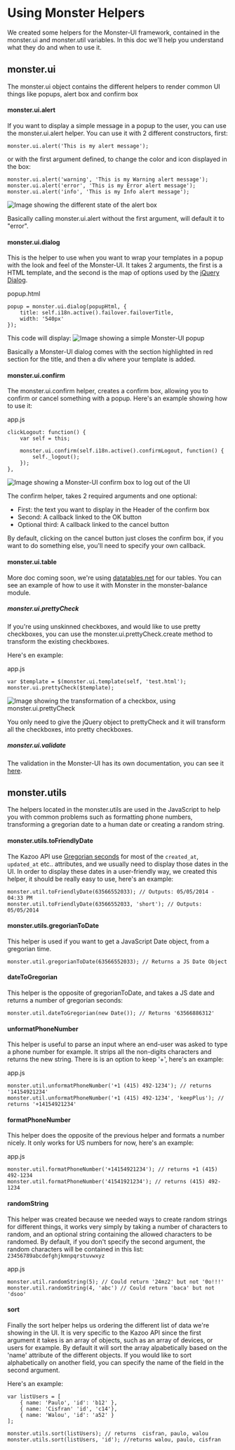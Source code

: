 # Using Monster Helpers

We created some helpers for the Monster-UI framework, contained in the monster.ui and monster.util variables. In this doc we'll help you understand what they do and when to use it.


## monster.ui
The monster.ui object contains the different helpers to render common UI things like popups, alert box and confirm box

#### monster.ui.alert
If you want to display a simple message in a popup to the user, you can use the monster.ui.alert helper. You can use it with 2 different constructors, first:

	monster.ui.alert('This is my alert message');

or with the first argument defined, to change the color and icon displayed in the box:

	monster.ui.alert('warning', 'This is my Warning alert message');
	monster.ui.alert('error', 'This is my Error alert message');
	monster.ui.alert('info', 'This is my Info alert message');

![Image showing the different state of the alert box](http://i.imgur.com/QzKsyf8.png)

Basically calling monster.ui.alert without the first argument, will default it to "error".

#### monster.ui.dialog
This is the helper to use when you want to wrap your templates in a popup with the look and feel of the Monster-UI.
It takes 2 arguments, the first is a HTML template, and the second is the map of options used by the [jQuery Dialog](http://api.jqueryui.com/dialog/).

popup.html

	popup = monster.ui.dialog(popupHtml, {
        title: self.i18n.active().failover.failoverTitle,
        width: '540px'
    });

This code will display:
![Image showing a simple Monster-UI popup](http://i.imgur.com/c2XMtjd.png)

Basically a Monster-UI dialog comes with the section highlighted in red section for the title, and then a div where your template is added.

#### monster.ui.confirm
The monster.ui.confirm helper, creates a confirm box, allowing you to confirm or cancel something with a popup. Here's an example showing how to use it:

app.js

	clickLogout: function() {
        var self = this;

        monster.ui.confirm(self.i18n.active().confirmLogout, function() {
            self._logout();
        });
    },

![Image showing a Monster-UI confirm box to log out of the UI](http://i.imgur.com/Xh4NoRU.png)

The confirm helper, takes 2 required arguments and one optional:
* First: the text you want to display in the Header of the confirm box
* Second: A callback linked to the OK button
* Optional third: A callback linked to the cancel button

By default, clicking on the cancel button just closes the confirm box, if you want to do something else, you'll need to specify your own callback.

#### monster.ui.table
More doc coming soon, we're using [datatables.net](http://datatables.net/) for our tables. You can see an example of how to use it with Monster in the monster-balance module.

##### monster.ui.prettyCheck
If you're using unskinned checkboxes, and would like to use pretty checkboxes, you can use the monster.ui.prettyCheck.create method to transform the existing checkboxes.

Here's en example:

app.js

	var $template = $(monster.ui.template(self, 'test.html');
	monster.ui.prettyCheck($template);

![Image showing the transformation of a checkbox, using monster.ui.prettyCheck](http://i.imgur.com/x5S1PwS.png)

You only need to give the jQuery object to prettyCheck and it will transform all the checkboxes, into pretty checkboxes.

##### monster.ui.validate
The validation in the Monster-UI has its own documentation, you can see it [here](https://github.com/2600hz/monster-ui/blob/master/docs/validation.md).

## monster.utils
The helpers located in the monster.utils are used in the JavaScript to help you with common problems such as formatting phone numbers, transforming a gregorian date to a human date or creating a random string.

#### monster.utils.toFriendlyDate
The Kazoo API use [Gregorian seconds](http://www.erlang.org/documentation/doc-5.4.13/lib/stdlib-1.13.12/doc/html/calendar.html) for most of the `created_at`, `updated_at` etc.. attributes, and we usually need to display those dates in the UI. In order to display these dates in a user-friendly way, we created this helper, it should be really easy to use, here's an example:

	monster.util.toFriendlyDate(63566552033); // Outputs: 05/05/2014 - 04:33 PM
	monster.util.toFriendlyDate(63566552033, 'short'); // Outputs: 05/05/2014

#### monster.utils.gregorianToDate
This helper is used if you want to get a JavaScript Date object, from a gregorian time.

	monster.util.gregorianToDate(63566552033); // Returns a JS Date Object

#### dateToGregorian
This helper is the opposite of gregorianToDate, and takes a JS date and returns a number of gregorian seconds:

	monster.util.dateToGregorian(new Date()); // Returns '63566886312'

#### unformatPhoneNumber
This helper is useful to parse an input where an end-user was asked to type a phone number for example. It strips all the non-digits characters and returns the new string. There is is an option to keep '+', here's an example:

app.js

	monster.util.unformatPhoneNumber('+1 (415) 492-1234'); // returns '14154921234'
	monster.util.unformatPhoneNumber('+1 (415) 492-1234', 'keepPlus'); // returns '+14154921234'

#### formatPhoneNumber
This helper does the opposite of the previous helper and formats a number nicely. It only works for US numbers for now, here's an example:

app.js

	monster.util.formatPhoneNumber('+14154921234'); // returns +1 (415) 492-1234
	monster.util.formatPhoneNumber('41541921234'); // returns (415) 492-1234

#### randomString
This helper was created because we needed ways to create random strings for different things, it works very simply by taking a number of characters to random, and an optional string containing the allowed characters to be randomed. By default, if you don't specify the second argument, the random characters will be contained in this list: `23456789abcdefghjkmnpqrstuvwxyz`

app.js

	monster.util.randomString(5); // Could return '24mz2' but not '0o!!!'
	monster.util.randomString(4, 'abc') // Could return 'baca' but not 'dsoo'

#### sort
Finally the sort helper helps us ordering the different list of data we're showing in the UI. It is very specific to the Kazoo API since the first argument it takes is an array of objects, such as an array of devices, or users for example. By default it will sort the array alpabetically based on the 'name' attribute of the different objects. If you would like to sort alphabetically on another field, you can specify the name of the field in the second argument.

Here's an example:

	var listUsers = [
		{ name: 'Paulo', 'id': 'b12' },
		{ name: 'Cisfran' 'id', 'c14'},
		{ name: 'Walou', 'id': 'a52' }
	];

	monster.utils.sort(listUsers); // returns  cisfran, paulo, walou
	monster.utils.sort(listUsers, 'id'); //returns walou, paulo, cisfran

